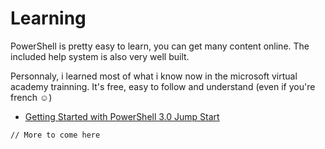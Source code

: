 # Learning

PowerShell is pretty easy to learn, you can get many content online. The included help system is also very well built.

Personnaly, i learned most of what i know now in the microsoft virtual academy trainning. It's free, easy to follow and understand (even if you're french ☺)

 - [Getting Started with PowerShell 3.0 Jump Start](http://www.microsoftvirtualacademy.com/training-courses/getting-started-with-powershell-3-0-jump-start) 

`// More to come here `